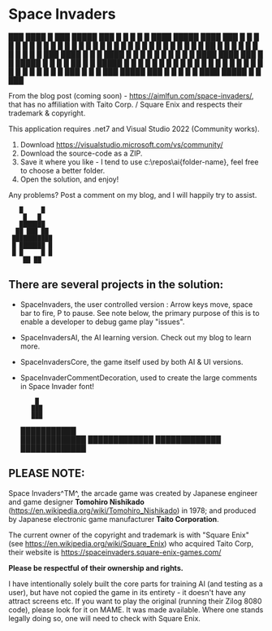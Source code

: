 # Space Invaders

   ███    ████      █      ███    █████            ███    █   █   █   █     █     ████    █████   ████     ███ 
  █   █   █   █    █ █    █   █   █                 █     █   █   █   █    █ █    █   █   █       █   █   █   █
  █       █   █   █   █   █       █                 █     ██  █   █   █   █   █   █   █   █       █   █   █
   ███    ████    █   █   █       ████              █     █ █ █   █   █   █   █   █   █   ████    ████     ███
      █   █       █████   █       █                 █     █  ██   █   █   █████   █   █   █       █ █         █
  █   █   █       █   █   █   █   █                 █     █   █    █ █    █   █   █   █   █       █  █    █   █
   ███    █       █   █    ███    █████            ███    █   █     █     █   █   ████    █████   █   █    ███      


From the blog post (coming soon) - https://aimlfun.com/space-invaders/, that has no affiliation with Taito Corp. / Square Enix and respects their trademark & copyright.

This application requires .net7 and Visual Studio 2022 (Community works).

1. Download https://visualstudio.microsoft.com/vs/community/
2. Download the source-code as a ZIP. 
3. Save it where you like - I tend to use c:\repos\ai\{folder-name}, feel free to choose a better folder.
4. Open the solution, and enjoy!

Any problems? Post a comment on my blog, and I will happily try to assist.

       █     █    
        █   █     
       ███████    
      ██ ███ ██   
     ███████████  
     █ ███████ █  
     █ █     █ █  
        ██ ██     

## There are several projects in the solution:
- SpaceInvaders, the user controlled version : Arrow keys move, space bar to fire, P to pause. See note below, the primary purpose of this is to enable a developer to debug game play "issues".
- SpaceInvadersAI, the AI learning version. Check out my blog to learn more. 
- SpaceInvadersCore, the game itself used by both AI & UI versions.
- SpaceInvaderCommentDecoration, used to create the large comments in Space Invader font!

          █       
         ███      
         ███      
     ███████████  
    █████████████ 
    █████████████ 
    █████████████ 
    █████████████ 
    
## PLEASE NOTE:

Space Invaders^TM^, the arcade game was created by Japanese engineer and game designer **Tomohiro Nishikado** (https://en.wikipedia.org/wiki/Tomohiro_Nishikado) in 1978; and produced by Japanese electronic game manufacturer **Taito Corporation**. 

The current owner of the copyright and trademark is with "Square Enix" (see https://en.wikipedia.org/wiki/Square_Enix) who acquired Taito Corp, their website is https://spaceinvaders.square-enix-games.com/

**Please be respectful of their ownership and rights.**

I have intentionally solely built the core parts for training AI (and testing as a user), but have not copied the game in its entirety - it doesn't have any attract screens etc. 
If you want to play the original (running their Zilog 8080 code), please look for it on MAME. It was made available. Where one stands legally doing so, one will need to check with Square Enix.